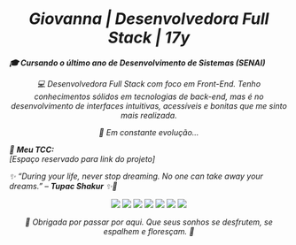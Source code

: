 <h1 align="center"><i> Giovanna | Desenvolvedora Full Stack | 17y <i></h1>
<strong align="center"> 🎓 Cursando o último ano de Desenvolvimento de Sistemas (SENAI) </strong>  
<p align="center"> 💻 Desenvolvedora Full Stack com foco em Front-End. Tenho conhecimentos sólidos em tecnologias de back-end, mas é no desenvolvimento de interfaces intuitivas, acessíveis e bonitas que me sinto mais realizada.  </p>  
<p align="center"> 🧠 Em constante evolução... </p>  

  📝 <strong>Meu TCC:</strong>  
  <em>[Espaço reservado para link do projeto]</em>  
<p><i>✨ “During your life, never stop dreaming. No one can take away your dreams.” – <strong>Tupac Shakur</strong> ✨🌊</i></p>

<p align="center">
  <img src="https://img.shields.io/badge/HTML5-CDE8F6?style=for-the-badge&logo=html5&logoColor=white" />
  <img src="https://img.shields.io/badge/CSS3-BEE3F8?style=for-the-badge&logo=css3&logoColor=white" />
  <img src="https://img.shields.io/badge/JavaScript-A7D8F0?style=for-the-badge&logo=javascript&logoColor=white" />
  <img src="https://img.shields.io/badge/Python-9BD3F4?style=for-the-badge&logo=python&logoColor=white" />
  <img src="https://img.shields.io/badge/React-81C8F2?style=for-the-badge&logo=react&logoColor=white" />
  <img src="https://img.shields.io/badge/React%20Native-6EB5E8?style=for-the-badge&logo=react&logoColor=white" />
  <img src="https://img.shields.io/badge/Figma-92CCF3?style=for-the-badge&logo=figma&logoColor=white" />
</p>
<p align="center"><i>🫧 Obrigada por passar por aqui. Que seus sonhos se desfrutem, se espalhem e floresçam. 🫧</i></p>
